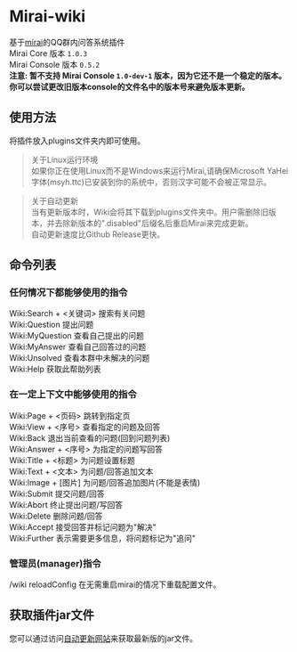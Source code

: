 # Mirai-wiki
基于[mirai](https://github.com/mamoe/mirai)的QQ群内问答系统插件  
Mirai Core 版本 `1.0.3`  
Mirai Console 版本 `0.5.2`  
**注意: 暂不支持 Mirai Console `1.0-dev-1` 版本，因为它还不是一个稳定的版本。你可以尝试更改旧版本console的文件名中的版本号来避免版本更新。**

## 使用方法
将插件放入plugins文件夹内即可使用。

> 关于Linux运行环境  
> 如果你正在使用Linux而不是Windows来运行Mirai,请确保Microsoft YaHei字体(msyh.ttc)已安装到你的系统中，否则汉字可能不会被正常显示。  
  
> 关于自动更新  
> 当有更新版本时，Wiki会将其下载到plugins文件夹中。用户需删除旧版本，并去除新版本的".disabled"后缀名后重启Mirai来完成更新。  
> 自动更新速度比Github Release更快。

## 命令列表
### 任何情况下都能够使用的指令
Wiki:Search + <关键词> 搜索有关问题  
Wiki:Question 提出问题  
Wiki:MyQuestion 查看自己提出的问题  
Wiki:MyAnswer 查看自己回答过的问题  
Wiki:Unsolved 查看本群中未解决的问题  
Wiki:Help 获取此帮助列表
### 在一定上下文中能够使用的指令
Wiki:Page + <页码> 跳转到指定页  
Wiki:View + <序号> 查看指定的问题及回答  
Wiki:Back 退出当前查看的问题(回到问题列表)  
Wiki:Answer + <序号> 为指定的问题写回答  
Wiki:Title + <标题> 为问题设置标题  
Wiki:Text + <文本> 为问题/回答追加文本  
Wiki:Image + [图片] 为问题/回答追加图片(不能是表情)  
Wiki:Submit 提交问题/回答  
Wiki:Abort 终止提出问题/写回答  
Wiki:Delete 删除问题/回答  
Wiki:Accept 接受回答并标记问题为"解决"  
Wiki:Further 表示需要更多信息，将问题标记为"追问"  
### 管理员(manager)指令
/wiki reloadConfig 在无需重启mirai的情况下重载配置文件。

## 获取插件jar文件
您可以通过访问[自动更新网站](http://20bf488.nat123.cc:25547/download?app=wiki)来获取最新版的jar文件。

